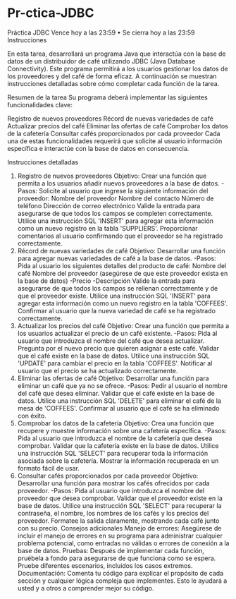# Pr-ctica-JDBC

Práctica JDBC
Vence hoy a las 23:59
•
Se cierra hoy a las 23:59
Instrucciones

En esta tarea, desarrollará un programa Java que interactúa con la base de datos de un distribuidor de café utilizando JDBC (Java Database Connectivity). Este programa permitirá a los usuarios gestionar los datos de los proveedores y del café de forma eficaz. A continuación se muestran instrucciones detalladas sobre cómo completar cada función de la tarea.

Resumen de la tarea
Su programa deberá implementar las siguientes funcionalidades clave:

Registro de nuevos proveedores
Récord de nuevas variedades de café
Actualizar precios del café
Eliminar las ofertas de café
Comprobar los datos de la cafetería
Consultar cafés proporcionados por cada proveedor
Cada una de estas funcionalidades requerirá que solicite al usuario información específica e interactúe con la base de datos en consecuencia.

Instrucciones detalladas
1. Registro de nuevos proveedores
Objetivo: Crear una función que permita a los usuarios añadir nuevos proveedores a la base de datos. -Pasos:
Solicite al usuario que ingrese la siguiente información del proveedor:
Nombre del proveedor
Nombre del contacto
Número de teléfono
Dirección de correo electrónico
Valide la entrada para asegurarse de que todos los campos se completen correctamente.
Utilice una instrucción SQL 'INSERT' para agregar esta información como un nuevo registro en la tabla 'SUPPLIERS'.
Proporcionar comentarios al usuario confirmando que el proveedor se ha registrado correctamente.
2. Récord de nuevas variedades de café
Objetivo: Desarrollar una función para agregar nuevas variedades de café a la base de datos. -Pasos:
Pida al usuario los siguientes detalles del producto de café:
Nombre del café
Nombre del proveedor (asegúrese de que este proveedor exista en la base de datos) -Precio -Descripción
Valide la entrada para asegurarse de que todos los campos se rellenan correctamente y de que el proveedor existe.
Utilice una instrucción SQL 'INSERT' para agregar esta información como un nuevo registro en la tabla 'COFFEES'.
Confirmar al usuario que la nueva variedad de café se ha registrado correctamente.
3. Actualizar los precios del café
Objetivo: Crear una función que permita a los usuarios actualizar el precio de un café existente. -Pasos:
Pida al usuario que introduzca el nombre del café que desea actualizar.
Pregunta por el nuevo precio que quieren asignar a este café.
Validar que el café existe en la base de datos.
Utilice una instrucción SQL 'UPDATE' para cambiar el precio en la tabla 'COFFEES'.
Notificar al usuario que el precio se ha actualizado correctamente.
4. Eliminar las ofertas de café
Objetivo: Desarrollar una función para eliminar un café que ya no se ofrece. -Pasos:
Pedir al usuario el nombre del café que desea eliminar.
Validar que el café existe en la base de datos.
Utilice una instrucción SQL 'DELETE' para eliminar el café de la mesa de 'COFFEES'.
Confirmar al usuario que el café se ha eliminado con éxito.
5. Comprobar los datos de la cafetería
Objetivo: Crea una función que recupere y muestre información sobre una cafetería específica. -Pasos:
Pida al usuario que introduzca el nombre de la cafetería que desea comprobar.
Validar que la cafetería existe en la base de datos.
Utilice una instrucción SQL 'SELECT' para recuperar toda la información asociada sobre la cafetería.
Mostrar la información recuperada en un formato fácil de usar.
6. Consultar cafés proporcionados por cada proveedor
Objetivo: Desarrollar una función para mostrar los cafés ofrecidos por cada proveedor. -Pasos:
Pida al usuario que introduzca el nombre del proveedor que desea comprobar.
Validar que el proveedor existe en la base de datos.
Utilice una instrucción SQL 'SELECT' para recuperar la contraseña, el nombre, los nombres de los cafés y los precios del proveedor.
Formatee la salida claramente, mostrando cada café junto con su precio.
Consejos adicionales
Manejo de errores: Asegúrese de incluir el manejo de errores en su programa para administrar cualquier problema potencial, como entradas no válidas o errores de conexión a la base de datos.
Pruebas: Después de implementar cada función, pruébela a fondo para asegurarse de que funciona como se espera. Pruebe diferentes escenarios, incluidos los casos extremos.
Documentación: Comenta tu código para explicar el propósito de cada sección y cualquier lógica compleja que implementes. Esto le ayudará a usted y a otros a comprender mejor su código.
